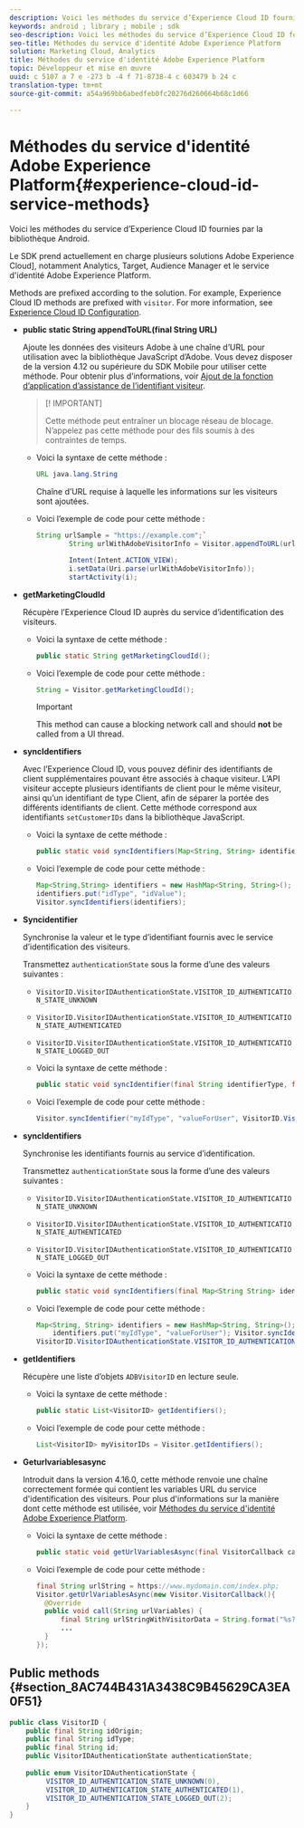 ```yaml
---
description: Voici les méthodes du service d’Experience Cloud ID fournies par la bibliothèque Android.
keywords: android ; library ; mobile ; sdk
seo-description: Voici les méthodes du service d’Experience Cloud ID fournies par la bibliothèque Android.
seo-title: Méthodes du service d'identité Adobe Experience Platform
solution: Marketing Cloud, Analytics
title: Méthodes du service d'identité Adobe Experience Platform
topic: Développeur et mise en œuvre
uuid: c 5107 a 7 e -273 b -4 f 71-8738-4 c 603479 b 24 c
translation-type: tm+mt
source-git-commit: a54a969bb6abedfeb0fc20276d260664b68c1d66

---
```



# Méthodes du service d'identité Adobe Experience Platform{#experience-cloud-id-service-methods}

Voici les méthodes du service d’Experience Cloud ID fournies par la bibliothèque Android.

Le SDK prend actuellement en charge plusieurs solutions Adobe Experience Cloud], notamment Analytics, Target, Audience Manager et le service d'identité Adobe Experience Platform.

Methods are prefixed according to the solution. For example, Experience Cloud ID methods are prefixed with `visitor`. For more information, see [Experience Cloud ID Configuration](/help/android/c-marketing-cloud/mcvid.md).

* **public static String appendToURL(final String URL)**

   Ajoute les données des visiteurs Adobe à une chaîne d’URL pour utilisation avec la bibliothèque JavaScript d’Adobe. Vous devez disposer de la version 4.12 ou supérieure du SDK Mobile pour utiliser cette méthode. Pour obtenir plus d’informations, voir [Ajout de la fonction d’application d’assistance de l’identifiant visiteur](https://marketing.adobe.com/resources/help/en_US/mcvid/mcvid-appendvisitorid.html).

   >[! IMPORTANT]
   >
   >Cette méthode peut entraîner un blocage réseau de blocage. N’appelez pas cette méthode pour des fils soumis à des contraintes de temps.

   * Voici la syntaxe de cette méthode :

      ```java
      URL java.lang.String  
      ```

      Chaîne d’URL requise à laquelle les informations sur les visiteurs sont ajoutées.

   * Voici l’exemple de code pour cette méthode :

      ```java
      String urlSample = "https://example.com";`
              String urlWithAdobeVisitorInfo = Visitor.appendToURL(urlSample);
      
              Intent(Intent.ACTION_VIEW);
              i.setData(Uri.parse(urlWithAdobeVisitorInfo));
              startActivity(i);
      ```

* **getMarketingCloudId**

   Récupère l’Experience Cloud ID auprès du service d’identification des visiteurs.

   * Voici la syntaxe de cette méthode :

      ```java
      public static String getMarketingCloudId(); 
      ```

   * Voici l’exemple de code pour cette méthode :

      ```java
      String = Visitor.getMarketingCloudId();
      ```

      >[!IMPORTANT]
      >
      >This method can cause a blocking network call and should **not** be called from a UI thread.

* **syncIdentifiers**

   Avec l’Experience Cloud ID, vous pouvez définir des identifiants de client supplémentaires pouvant être associés à chaque visiteur. L’API visiteur accepte plusieurs identifiants de client pour le même visiteur, ainsi qu’un identifiant de type Client, afin de séparer la portée des différents identifiants de client. Cette méthode correspond aux identifiants `setCustomerIDs` dans la bibliothèque JavaScript.

   * Voici la syntaxe de cette méthode :

      ```java
      public static void syncIdentifiers(Map<String, String> identifiers); 
      ```

   * Voici l’exemple de code pour cette méthode :

      ```java
      Map<String,String> identifiers = new HashMap<String, String>();
      identifiers.put("idType", "idValue");
      Visitor.syncIdentifiers(identifiers);
      ```

* **Syncidentifier**

   Synchronise la valeur et le type d’identifiant fournis avec le service d’identification des visiteurs.

   Transmettez `authenticationState` sous la forme d’une des valeurs suivantes :

   * `VisitorID.VisitorIDAuthenticationState.VISITOR_ID_AUTHENTICATION_STATE_UNKNOWN`
   * `VisitorID.VisitorIDAuthenticationState.VISITOR_ID_AUTHENTICATION_STATE_AUTHENTICATED`
   * `VisitorID.VisitorIDAuthenticationState.VISITOR_ID_AUTHENTICATION_STATE_LOGGED_OUT`

   * Voici la syntaxe de cette méthode :

      ```java
      public static void syncIdentifier(final String identifierType, final String identifier, final VisitorID.VisitorIDAuthenticationState authenticationState);
      ```

   * Voici l’exemple de code pour cette méthode :

      ```java
      Visitor.syncIdentifier("myIdType", "valueForUser", VisitorID.VisitorIDAuthenticationState.VISITOR_ID_AUTHENTICATION_STATE_LOGGED_OUT);
      ```

* **syncIdentifiers**

   Synchronise les identifiants fournis au service d’identification.

   Transmettez `authenticationState` sous la forme d’une des valeurs suivantes :
   * `VisitorID.VisitorIDAuthenticationState.VISITOR_ID_AUTHENTICATION_STATE_UNKNOWN`
   * `VisitorID.VisitorIDAuthenticationState.VISITOR_ID_AUTHENTICATION_STATE_AUTHENTICATED`
   * `VisitorID.VisitorIDAuthenticationState.VISITOR_ID_AUTHENTICATION_STATE_LOGGED_OUT`

   * Voici la syntaxe de cette méthode :

      ```java
      public static void syncIdentifiers(final Map<String String> identifiers, final VisitorID.VisitorIDAuthenticationState authenticationState);
      ```

   * Voici l’exemple de code pour cette méthode :

      ```java
      Map<String, String> identifiers = new HashMap<String, String>();
          identifiers.put("myIdType", "valueForUser"); Visitor.syncIdentifiers(identifiers,
      VisitorID.VisitorIDAuthenticationState.VISITOR_ID_AUTHENTICATION_STATE_AUTHENTICATED); 
      ```

* **getIdentifiers**

   Récupère une liste d’objets `ADBVisitorID` en lecture seule.

   * Voici la syntaxe de cette méthode :

      ```java
      public static List<VisitorID> getIdentifiers(); 
      ```

   * Voici l’exemple de code pour cette méthode :

      ```java
      List<VisitorID> myVisitorIDs = Visitor.getIdentifiers(); 
      ```

* **Geturlvariablesasync**

   Introduit dans la version 4.16.0, cette méthode renvoie une chaîne correctement formée qui contient les variables URL du service d'identification des visiteurs. Pour plus d'informations sur la manière dont cette méthode est utilisée, voir [Méthodes du service d'identité Adobe Experience Platform](/help/android/reference/hybrid-app.md).

   * Voici la syntaxe de cette méthode :

      ```java
      public static void getUrlVariablesAsync(final VisitorCallback callback);
      ```

   * Voici l’exemple de code pour cette méthode :

      ```java
      final String urlString = https://www.mydomain.com/index.php; 
      Visitor.getUrlVariablesAsync(new Visitor.VisitorCallback(){ 
        @Override 
        public void call(String urlVariables) { 
            final String urlStringWithVisitorData = String.format("%s?%s", urlString, urlVariables); 
            ...
        } 
      });
      ```

## Public methods {#section_8AC744B431A3438C9B45629CA3EA0F51}

```java
public class VisitorID { 
    public final String idOrigin; 
    public final String idType; 
    public final String id; 
    public VisitorIDAuthenticationState authenticationState; 
 
    public enum VisitorIDAuthenticationState { 
         VISITOR_ID_AUTHENTICATION_STATE_UNKNOWN(0), 
         VISITOR_ID_AUTHENTICATION_STATE_AUTHENTICATED(1), 
         VISITOR_ID_AUTHENTICATION_STATE_LOGGED_OUT(2); 
    } 
}
```
